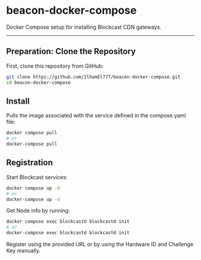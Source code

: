 # beacon-docker-compose

Docker Compose setup for installing Blockcast CDN gateways.

---

## Preparation: Clone the Repository

First, clone this repository from GitHub:

```bash
git clone https://github.com/IlhamEl777/beacon-docker-compose.git
cd beacon-docker-compose
```

## Install
Pulls the image associated with the service defined in the compose.yaml file:

```bash
docker compose pull
# or
docker-compose pull
```

## Registration

Start Blockcast services:

```bash
docker compose up -d
# or
docker-compose up -d
```

Get Node info by running:
```bash
docker compose exec blockcastd blockcastd init
# or
docker-compose exec blockcastd blockcastd init
```

Register using the provided URL or by using the Hardware ID and Challenge Key manually.
